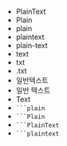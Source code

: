 - PlainText
- Plain
- plain
- plaintext
- plain-text
- text
- txt
- .txt
- 일반텍스트
- 일반 텍스트
- Text
- ` ```plain `
- ` ```Plain `
- ` ```PlainText `
- ` ```plaintext `